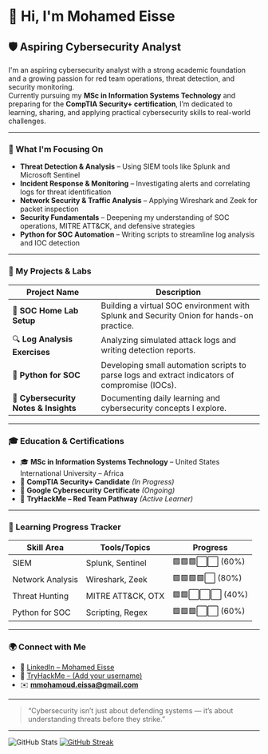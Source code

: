 # 👋 Hi, I'm Mohamed Eisse  

## 🛡️ Aspiring Cybersecurity Analyst  
I'm an aspiring cybersecurity analyst with a strong academic foundation and a growing passion for red team operations, threat detection, and security monitoring.  
Currently pursuing my **MSc in Information Systems Technology** and preparing for the **CompTIA Security+ certification**, I’m dedicated to learning, sharing, and applying practical cybersecurity skills to real-world challenges.  

---

### 🎯 What I'm Focusing On
- **Threat Detection & Analysis** – Using SIEM tools like Splunk and Microsoft Sentinel  
- **Incident Response & Monitoring** – Investigating alerts and correlating logs for threat identification  
- **Network Security & Traffic Analysis** – Applying Wireshark and Zeek for packet inspection  
- **Security Fundamentals** – Deepening my understanding of SOC operations, MITRE ATT&CK, and defensive strategies  
- **Python for SOC Automation** – Writing scripts to streamline log analysis and IOC detection  

---

### 💼 My Projects & Labs
| Project Name | Description |
|---------------|-------------|
| 🧿 **SOC Home Lab Setup** | Building a virtual SOC environment with Splunk and Security Onion for hands-on practice. |
| 🔍 **Log Analysis Exercises** | Analyzing simulated attack logs and writing detection reports. |
| 🐍 **Python for SOC** | Developing small automation scripts to parse logs and extract indicators of compromise (IOCs). |
| 📘 **Cybersecurity Notes & Insights** | Documenting daily learning and cybersecurity concepts I explore. |

---

### 🎓 Education & Certifications
- 🎓 **MSc in Information Systems Technology** – United States International University – Africa  
- 🧠 **CompTIA Security+ Candidate** *(In Progress)*  
- 🎯 **Google Cybersecurity Certificate** *(Ongoing)*  
- 🧩 **TryHackMe – Red Team Pathway** *(Active Learner)*  

---

### 🧠 Learning Progress Tracker
| Skill Area | Tools/Topics | Progress |
|-------------|---------------|-----------|
| SIEM | Splunk, Sentinel | 🟩🟩🟩⬜⬜ (60%) |
| Network Analysis | Wireshark, Zeek | 🟩🟩🟩🟩⬜ (80%) |
| Threat Hunting | MITRE ATT&CK, OTX | 🟩🟩⬜⬜⬜ (40%) |
| Python for SOC | Scripting, Regex | 🟩🟩🟩⬜⬜ (60%) |

---

### 🌍 Connect with Me
- 💼 [LinkedIn – Mohamed Eisse](https://linkedin.com/in/mohamedeisse)  
- 🧠 [TryHackMe – (Add your username)](https://tryhackme.com/p/mmohamoud.eissa)  
- ✉️ **mmohamoud.eissa@gmail.com**  

---

> “Cybersecurity isn’t just about defending systems — it’s about understanding threats before they strike.”  

---

![GitHub Stats](https://github-readme-stats.vercel.app/api?username=MohamedEisse&show_icons=true&theme=radical)
[![GitHub Streak](https://streak-stats.demolab.com?user=MohamedEisse&theme=dark&hide_border=true)](https://git.io/streak-stats)
